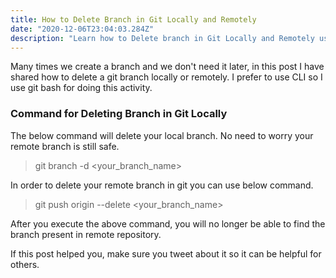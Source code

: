 ```yaml
---
title: How to Delete Branch in Git Locally and Remotely
date: "2020-12-06T23:04:03.284Z"
description: "Learn how to Delete branch in Git Locally and Remotely using Git bash"
---
```


Many times we create a branch and we don't need it later, in this post I have shared how to delete a git branch locally or remotely. I prefer to use CLI so I use git bash for doing this activity.

### Command for Deleting Branch in Git Locally

The below command will delete your local branch. No need to worry your remote branch is still safe.

> git branch -d <your_branch_name>

In order to delete your remote branch in git you can use below command.

> git push origin --delete <your_branch_name>

After you execute the above command, you will no longer be able to find the branch present in remote repository.

If this post helped you, make sure you tweet about it so it can be helpful for others.
